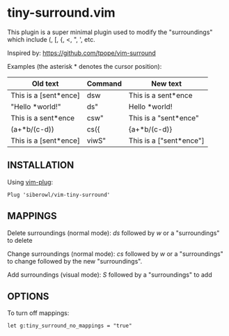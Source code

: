 # tiny-surround.vim

This plugin is a super minimal plugin used to modify the "surroundings" which include (, \[, {, <, ", ', etc.

Inspired by: https://github.com/tpope/vim-surround

Examples (the asterisk * denotes the cursor position):

| Old text | Command | New text |
| --- | --- | --- |
|  This is a \[sent\*ence] | dsw | This is a sent\*ence |
|  "Hello \*world!"       | ds" | Hello \*world! |
|  This is a sent\*ence | csw" | This is a "sent\*ence" |
|  (a+\*b/(c-d))          | cs({ | {a+\*b/(c-d)} |
|  This is a \[sent\*ence] | viwS" | This is a \["sent\*ence"] |

## INSTALLATION

Using [vim-plug](https://github.com/junegunn/vim-plug):
```
Plug 'siberowl/vim-tiny-surround'
```

## MAPPINGS

Delete surroundings (normal mode): *ds* followed by *w* or a "surroundings" to delete

Change surroundings (normal mode): *cs* followed by *w* or a "surroundings" to change followed by the new "surroundings".

Add surroundings (visual mode): *S* followed by a "surroundings" to add

## OPTIONS

To turn off mappings:
```
let g:tiny_surround_no_mappings = "true"
```
